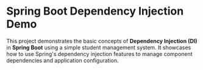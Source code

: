 # Spring Boot Dependency Injection Demo

This project demonstrates the basic concepts of **Dependency Injection (DI)** in **Spring Boot** using a simple student management system. It showcases how to use Spring's dependency injection features to manage component dependencies and application configuration.

